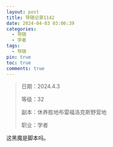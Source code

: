 ```yaml
---
layout: post
title: 导随记录1142
date: 2024-04-03 03:06:39
categories:
  - 导随
  - 学者
tags:
  - 导随
pin: true
toc: true
comments: true
---
```

> 日期：2024.4.3
>
> 等级：32
>
> 副本：休养胜地布雷福洛克斯野营地
>
> 职业：学者

这黑魔是脚本吗。